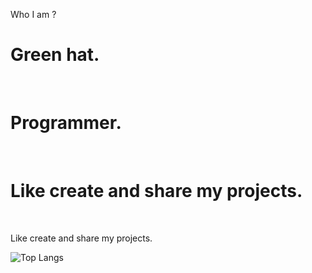 Who I am ?<br>
<h1>Green hat.</h1><br>
<h1>Programmer.</h1><br>
<h1>Like create and share my projects.</h1><br>

Like create and share my projects.

![Top Langs](https://github-readme-stats.vercel.app/api/top-langs/?username=jesuisroot123&theme=tokyonight)
